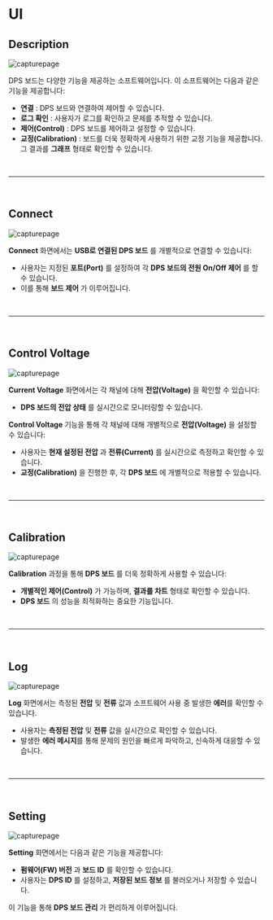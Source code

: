 # UI

## Description

![capturepage](../_static/DPS/dps-main.png)

DPS 보드는 다양한 기능을 제공하는 소프트웨어입니다. 이 소프트웨어는 다음과 같은 기능을 제공합니다:

- **연결** : DPS 보드와 연결하여 제어할 수 있습니다.
- **로그 확인** : 사용자가 로그를 확인하고 문제를 추적할 수 있습니다.
- **제어(Control)** : DPS 보드를 제어하고 설정할 수 있습니다.
- **교정(Calibration)** : 보드를 더욱 정확하게 사용하기 위한 교정 기능을 제공합니다. 그 결과를 **그래프** 형태로 확인할 수 있습니다.

<br>

---

<br>


## Connect

![capturepage](../_static/DPS/dps-connect.png)

 **Connect** 화면에서는 **USB로 연결된 DPS 보드** 를 개별적으로 연결할 수 있습니다:

- 사용자는 지정된 **포트(Port)** 를 설정하여 각 **DPS 보드의 전원 On/Off 제어** 를 할 수 있습니다.
- 이를 통해 **보드 제어** 가 이루어집니다.


<br>

---

<br>




## Control Voltage

![capturepage](../_static/DPS/dps-control.png)

 **Current Voltage** 화면에서는 각 채널에 대해 **전압(Voltage)** 을 확인할 수 있습니다:

-  **DPS 보드의 전압 상태** 를 실시간으로 모니터링할 수 있습니다.

 **Control Voltage** 기능을 통해 각 채널에 대해 개별적으로 **전압(Voltage)** 을 설정할 수 있습니다:

- 사용자는 **현재 설정된 전압** 과 **전류(Current)** 를 실시간으로 측정하고 확인할 수 있습니다.
-  **교정(Calibration)** 을 진행한 후, 각 **DPS 보드** 에 개별적으로 적용할 수 있습니다.

<br>

---

<br>


## Calibration

![capturepage](../_static/DPS/dps-calibration.png)

 **Calibration** 과정을 통해 **DPS 보드** 를 더욱 정확하게 사용할 수 있습니다:

- **개별적인 제어(Control)** 가 가능하며, **결과를 차트** 형태로 확인할 수 있습니다.
- **DPS 보드** 의 성능을 최적화하는 중요한 기능입니다.



<br>

---

<br>


## Log

![capturepage](../_static/DPS/dps-log.png)

 **Log** 화면에서는 측정된 **전압** 및 **전류** 값과 소프트웨어 사용 중 발생한 **에러**를 확인할 수 있습니다.

- 사용자는 **측정된 전압** 및 **전류** 값을 실시간으로 확인할 수 있습니다.
- 발생한 **에러 메시지**를 통해 문제의 원인을 빠르게 파악하고, 신속하게 대응할 수 있습니다.

<br>

---

<br>

## Setting

![capturepage](../_static/DPS/dps-setting.png)

 **Setting** 화면에서는 다음과 같은 기능을 제공합니다:

- **펌웨어(FW) 버전** 과 **보드 ID** 를 확인할 수 있습니다.
- 사용자는 **DPS ID** 를 설정하고, **저장된 보드 정보** 를 불러오거나 저장할 수 있습니다.

이 기능을 통해 **DPS 보드 관리** 가 편리하게 이루어집니다.


